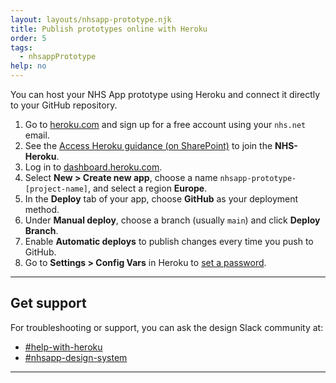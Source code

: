 ```yaml
---
layout: layouts/nhsapp-prototype.njk
title: Publish prototypes online with Heroku
order: 5
tags:
  - nhsappPrototype
help: no
---
```


You can host your NHS App prototype using Heroku and connect it directly to your GitHub repository.

1. Go to [heroku.com](https://www.heroku.com/) and sign up for a free account using your `nhs.net` email.
2. See the [Access Heroku guidance (on SharePoint)]() to join the **NHS-Heroku**.
3. Log in to [dashboard.heroku.com](https://dashboard.heroku.com).
4. Select **New > Create new app**, choose a name `nhsapp-prototype-[project-name]`, and select a region **Europe**.
5. In the **Deploy** tab of your app, choose **GitHub** as your deployment method.
6. Under **Manual deploy**, choose a branch (usually `main`) and click **Deploy Branch**.
7. Enable **Automatic deploys** to publish changes every time you push to GitHub.
8. Go to **Settings > Config Vars** in Heroku to [set a password](https://prototype-kit.service-manual.nhs.uk/how-tos/publish-your-prototype-online).

<hr class="nhsuk-section-break nhsuk-section-break--xl nhsuk-section-break--visible app-section-break--width-4">

## Get support

For troubleshooting or support, you can ask the design Slack community at:

- [#help-with-heroku](https://nhsdigitalcorporate.enterprise.slack.com/archives/C089RQPDZ9V)
- [#nhsapp-design-system](https://nhsdigitalcorporate.enterprise.slack.com/archives/C06GY1LRP19)

<hr class="nhsuk-section-break nhsuk-section-break--xl nhsuk-section-break--visible app-section-break--width-4">
